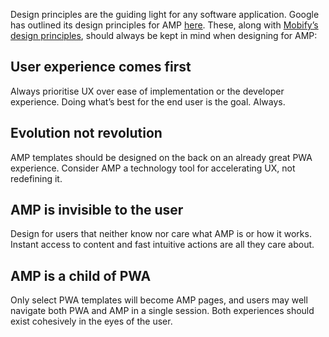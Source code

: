 Design principles are the guiding light for any software application. Google has outlined its design principles for AMP [here](https://www.ampproject.org/learn/amp-design-principles/). These, along with [Mobify’s design principles](https://mobify.atlassian.net/wiki/display/DSN/Design+Principles+and+Values), should always be kept in mind when designing for AMP:

## User experience comes first

Always prioritise UX over ease of implementation or the developer experience. Doing what’s best for the end user is the goal. Always.

## Evolution not revolution

AMP templates should be designed on the back on an already great PWA experience. Consider AMP a technology tool for accelerating UX, not redefining it.

## AMP is invisible to the user

Design for users that neither know nor care what AMP is or how it works. Instant access to content and fast intuitive actions are all they care about.

## AMP is a child of PWA

Only select PWA templates will become AMP pages, and users may well navigate both PWA and AMP in a single session. Both experiences should exist cohesively in the eyes of the user.
